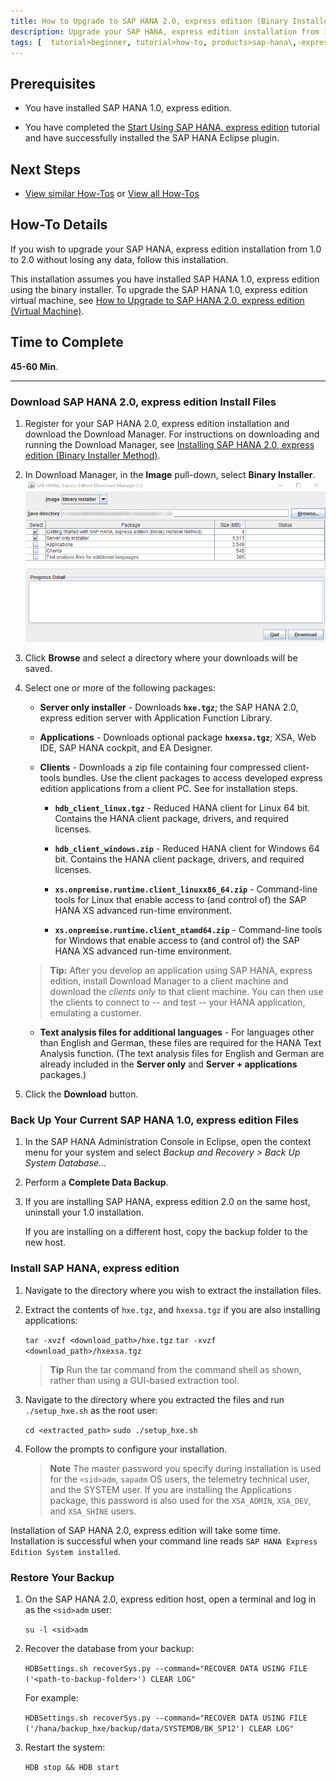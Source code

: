 ```yaml
---
title: How to Upgrade to SAP HANA 2.0, express edition (Binary Installer)
description: Upgrade your SAP HANA, express edition installation from 1.0 to 2.0.
tags: [  tutorial>beginner, tutorial>how-to, products>sap-hana\,-express-edition ]
---
```

## Prerequisites
 - You have installed SAP HANA 1.0, express edition.

 - You have completed the [Start Using SAP HANA, express edition](http://www.sap.com/developer/tutorials/hxe-ua-getting-started-binary.html) tutorial and have successfully installed the SAP HANA Eclipse plugin.

## Next Steps
 - [View similar How-Tos](http://www.sap.com/developer/tutorials.html) or [View all How-Tos](http://www.sap.com/developer/tutorials.html)

## How-To Details

If you wish to upgrade your SAP HANA, express edition installation from 1.0 to 2.0 without losing any data, follow this installation.

This installation assumes you have installed SAP HANA 1.0, express edition using the binary installer. To upgrade the SAP HANA 1.0, express edition virtual machine, see [How to Upgrade to SAP HANA 2.0, express edition (Virtual Machine)](http://www.sap.com/developer/how-tos/2016/12/hxe-ua-howto-upgrade-vm.html).

## Time to Complete
**45-60 Min**.

---

### Download SAP HANA 2.0, express edition Install Files

1. Register for your SAP HANA 2.0, express edition installation and download the Download Manager. For instructions on downloading and running the Download Manager, see [Installing SAP HANA 2.0, express edition (Binary Installer Method)](http://www.sap.com/developer/tutorials/hxe-ua-installing-binary.html).

2. In Download Manager, in the **Image** pull-down, select **Binary Installer**.
    ![Download Manager](HXE_download_manager.png)

3. Click **Browse** and select a directory where your downloads will be saved.

4. Select one or more of the following packages:  

    - **Server only installer** - Downloads **`hxe.tgz`**; the SAP HANA 2.0, express edition server with Application Function Library.  

    - **Applications** - Downloads optional package **`hxexsa.tgz`**; XSA, Web IDE, SAP HANA cockpit, and EA Designer.  

    - **Clients** - Downloads a zip file containing four compressed client-tools bundles. Use the client packages to access developed express edition applications from a client PC. See <!-- [How to Install the SAP HANA 2.0, express edition Clients] (http://www.sap.com/developer/how-tos/hxe-ua-howto-installing-clients.html) --> for installation steps.

        - **`hdb_client_linux.tgz`** - Reduced HANA client for Linux 64 bit. Contains the HANA client package, drivers, and required licenses.

        - **`hdb_client_windows.zip`** - Reduced HANA client for Windows 64 bit. Contains the HANA client package, drivers, and required licenses.

        - **`xs.onpremise.runtime.client_linuxx86_64.zip`** - Command-line tools for Linux that enable access to (and control of) the SAP HANA XS advanced run-time environment.

        - **`xs.onpremise.runtime.client_ntamd64.zip`** - Command-line tools for Windows that enable access to (and control of) the SAP HANA XS advanced run-time environment.

    >**Tip:** After you develop an application using SAP HANA, express edition, install Download Manager to a client machine and download the *clients only* to that client machine. You can then use the clients to connect to -- and test -- your HANA application, emulating a customer.  

    - **Text analysis files for additional languages** - For languages other than English and German, these files are required for the HANA Text Analysis function. (The text analysis files for English and German are already included in the **Server only** and **Server + applications** packages.)

5. Click the **Download** button.

### Back Up Your Current SAP HANA 1.0, express edition Files

1. In the SAP HANA Administration Console in Eclipse, open the context menu for your system and select _Backup and Recovery > Back Up System Database..._

2. Perform a **Complete Data Backup**.

3. If you are installing SAP HANA, express edition 2.0 on the same host, uninstall your 1.0 installation.

    If you are installing on a different host, copy the backup folder to the new host.

### Install SAP HANA, express edition

1. Navigate to the directory where you wish to extract the installation files.

2. Extract the contents of `hxe.tgz`, and `hxexsa.tgz` if you are also installing applications:

    `tar -xvzf <download_path>/hxe.tgz`
    `tar -xvzf <download_path>/hxexsa.tgz`

    >**Tip**
    > Run the tar command from the command shell as shown, rather than using a GUI-based extraction tool.

3. Navigate to the directory where you extracted the files and run `./setup_hxe.sh` as the root user:

    `cd <extracted_path>`
    `sudo ./setup_hxe.sh`

4. Follow the prompts to configure your installation.

    >**Note**
    > The master password you specify during installation is used for the `<sid>adm`,  `sapadm` OS users, the telemetry technical user, and the SYSTEM user. If you are installing the Applications package, this password is also used for the `XSA_ADMIN`, `XSA_DEV`, and `XSA_SHINE` users.

Installation of SAP HANA 2.0, express edition will take some time. Installation is successful when your command line reads `SAP HANA Express Edition System installed`.

### Restore Your Backup

1. On the SAP HANA 2.0, express edition host, open a terminal and log in as the `<sid>adm` user:

    `su -l <sid>adm`

2. Recover the database from your backup:

    `HDBSettings.sh recoverSys.py --command="RECOVER DATA USING FILE ('<path-to-backup-folder>') CLEAR LOG"`

    For example:

    `HDBSettings.sh recoverSys.py --command="RECOVER DATA USING FILE ('/hana/backup_hxe/backup/data/SYSTEMDB/BK_SP12') CLEAR LOG"`

3. Restart the system:

    `HDB stop && HDB start`
